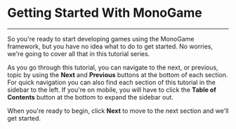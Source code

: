 # Getting Started With MonoGame
---
So you're ready to start developing games using the MonoGame framework, but you have no idea what to do to get started.  No worries, we're going to cover all that in this tutorial series. 

As you go through this tutorial, you can navigate to the next, or previous, topic by using the **Next** and **Previous** buttons at the bottom of each section. For quick navigation you can also find each section of this tutorial in the sidebar to the left. If you're on mobile, you will have to click the **Table of Contents** button at the bottom to expand the sidebar out.

When you're ready to begin, click **Next** to move to the next section and we'll get started.